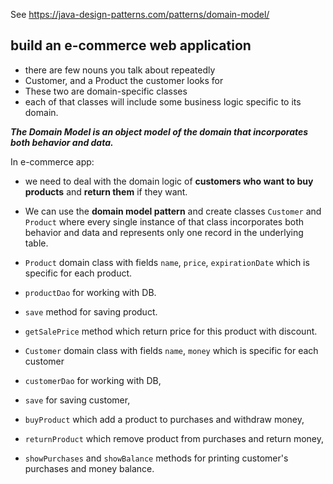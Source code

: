 See https://java-design-patterns.com/patterns/domain-model/

##  build an e-commerce web application

- there are few nouns you talk about repeatedly
- Customer, and a Product the customer looks for
- These two are domain-specific classes 
- each of that classes will include some business logic specific to its domain.
  
***The Domain Model is an object model of the domain that incorporates both behavior and data.***

In e-commerce app: 

- we need to deal with the domain logic of **customers who want to buy products** and **return them** if they want.

- We can use the **domain model pattern** and create classes `Customer` and `Product` where every single instance of that class incorporates both behavior and data and represents only one record in the underlying table.


- `Product` domain class with fields `name`, `price`, `expirationDate` which is specific for each product.
- `productDao` for working with DB.
- `save` method for saving product.
- `getSalePrice` method which return price for this product with discount.

- `Customer` domain class with fields `name`, `money` which is specific for each customer
- `customerDao` for working with DB, 
- `save` for saving customer, 
- `buyProduct` which add a product to purchases and withdraw money, 
- `returnProduct` which remove product from purchases and return money, 
- `showPurchases` and `showBalance` methods for printing customer's purchases and money balance.
